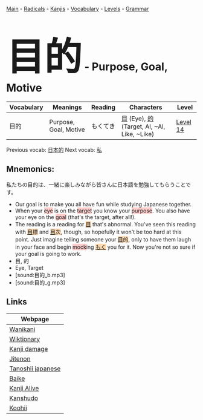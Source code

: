 <style> bigfont {font-size: 100px}</style>
[Main](../README.md) -
[Radicals](../radicals.md) -
[Kanjis](../kanjis.md) -
[Vocabulary](../vocabulary.md) -
[Levels](../levels.md) -
[Grammar](../grammar.md)
# <bigfont> 目的</bigfont> - Purpose, Goal, Motive 

| Vocabulary | Meanings | Reading | Characters | Level |
| --- | --- | --- | --- | --- |
| 目的 | Purpose, Goal, Motive | もくてき |  [目](../kanjis/目.md) (Eye), [的](../kanjis/的.md) (Target, Al, ~Al, Like, ~Like) | [Level 14](../levels/wk_level14.md) |

Previous vocab: [日本的](日本的.md) Next vocab: [私](私.md) 

## Mnemonics:
私たちの目的は、一緒に楽しみながら皆さんに日本語を勉強してもらうことです。
* Our goal is to make you all have fun while studying Japanese together.
* When your <span style="background-color:#ffcccb"> eye</span> is on the <span style="background-color:#ffcccb"> target</span> you know your <span style="background-color:#ffcccb"> purpose</span>. You also have your eye on the <span style="background-color:#ffcccb"> goal</span> (that's the target, after all!).
* The reading is a reading for <span style="background-color:#fed8b1"> [目](https://jisho.org/search/目)</span> that's abnormal. You've seen this reading with <span style="background-color:#fed8b1"> [目](https://jisho.org/search/目)標</span> and <span style="background-color:#fed8b1"> [目](https://jisho.org/search/目)次</span>, though, so hopefully it won't be too hard at this point. Just imagine telling someone your <span style="background-color:#fed8b1"> [目](https://jisho.org/search/目)的</span>, only to have them laugh in your face and begin <span style="background-color:#ffcccb"> mock</span>ing <span style="background-color:#fed8b1"> [もく](https://jisho.org/search/もく)</span> you for it. Now you're not so sure if your goal is going to work.
* 目, 的
* Eye, Target
* [sound:目的_b.mp3]
* [sound:目的_g.mp3]


## Links 

| Webpage |
| --- |
| [Wanikani          ](https://www.wanikani.com/kanji/目的) |
| [Wiktionary        ](https://en.wiktionary.org/wiki/目的) |
| [Kanji damage      ](http://www.kanjidamage.com/kanji/search?utf8=✓&q=目的) |
| [Jitenon           ](https://jitenon.com/kanji/目的) |
| [Tanoshii japanese ](https://www.tanoshiijapanese.com/dictionary/kanji.cfm?k=目的) |
| [Baike             ](https://baike.baidu.com/item/目的) |
| [Kanji Alive       ](https://app.kanjialive.com/目的) |
| [Kanshudo          ](https://www.kanshudo.com/searchmn?q=目的) |
| [Koohii            ](https://kanji.koohii.com/study/kanji/目的) |
